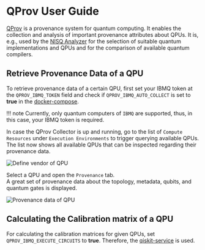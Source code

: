 # QProv User Guide

[QProv](https://github.com/UST-QuAntiL/qprov) is a provenance system for quantum computing. 
It enables the collection and analysis of important provenance attributes about QPUs. 
It is, e.g., used by the [NISQ Analyzer](./nisq-analyzer.md) for the selection of suitable quantum implementations and QPUs and for the comparison of available quantum compilers.

## Retrieve Provenance Data of a QPU

To retrieve provenance data of a certain QPU, first set your IBMQ token at the `QPROV_IBMQ_TOKEN` field and check if `QPROV_IBMQ_AUTO_COLLECT` is set to **true** in the [docker-compose](../developer-guide/docker.md).

!!! note 
    Currently, only quantum computers of `IBMQ` are supported, thus, in this case, your IBMQ token is required.

In case the QProv Collector is up and running, go to the list of `Compute Resources` under `Execution Environments` to trigger querying available QPUs. 
The list now shows all available QPUs that can be inspected regarding their provenance data.

![Define vendor of QPU](./images/qprov/define-vendor.png)

Select a QPU and open the `Provenance` tab.  
A great set of provenance data about the topology, metadata, qubits, and quantum gates is displayed.

![Provenance data of QPU](./images/qprov/provenance-data.png)

## Calculating the Calibration matrix of a QPU

For calculating the calibration matrices for given QPUs, set `QPROV_IBMQ_EXECUTE_CIRCUITS` to **true**. Therefore, the [qiskit-service](https://github.com/UST-QuAntiL/qiskit-service) is used.